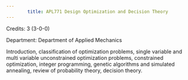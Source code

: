```yaml
---
        title: APL771 Design Optimization and Decision Theory
---
```

Credits: 3 (3-0-0)

Department: Department of Applied Mechanics

Introduction, classification of optimization problems, single variable and multi variable unconstrained optimization problems, constrained optimization, integer programming, genetic algorithms and simulated annealing, review of probability theory, decision theory.